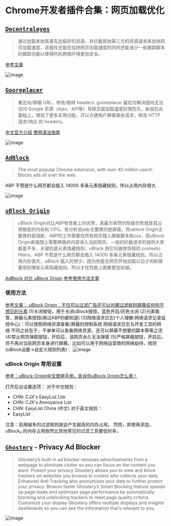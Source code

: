 # Chrome开发者插件合集：网页加载优化

## [`Decentraleyes`](https://chrome.google.com/webstore/detail/decentraleyes/ldpochfccmkkmhdbclfhpagapcfdljkj)

> 通过加载本地其事先加载好的资源，并拦截其他第三方的资源请求来加快网页加载速度，该插件还能在加快网页加载速度的同时还能减少一些跟踪脚本的跟踪功能以使得你的网络环境更加安全。

[参考文章](http://chromecj.com/productivity/2017-12/854.html)

![image](https://user-images.githubusercontent.com/14041622/39408585-3f3649c8-4c0b-11e8-9043-4f4834de86a3.png)


## [`Gooreplacer`](https://chrome.google.com/webstore/detail/gooreplacer/jnlkjeecojckkigmchmfoigphmgkgbip)

> 重定向/屏蔽 URL，修改/删除 headers. gooreplacer 最初为解决国内无法访问 Google 资源（Ajax、API等）导致页面加载速度巨慢而生，新版在此基础上，增加了更多实用功能，可以方便用户屏蔽某些请求，修改 HTTP 请求/响应 的 headers。

[中文官方介绍](https://github.com/jiacai2050/gooreplacer)
[使用语法指南](https://github.com/jiacai2050/gooreplacer/blob/master/doc/guides.md)

![image](https://user-images.githubusercontent.com/14041622/39408814-bce94480-4c0e-11e8-81f9-df25d0415ec7.png)

## [`AdBlock`](https://chrome.google.com/webstore/detail/adblock/gighmmpiobklfepjocnamgkkbiglidom)
> The most popular Chrome extension, with over 40 million users! Blocks ads all over the web.

ABP 不管是什么网页都会插入 14000 多条元素隐藏规则，所以占用内存很大.

![image](https://user-images.githubusercontent.com/14041622/39409037-601b1446-4c12-11e8-8dc2-21b84232a3fa.png)


## [`uBlock Origin`](https://chrome.google.com/webstore/detail/ublock-origin/cjpalhdlnbpafiamejdnhcphjbkeiagm)

> uBlock Origin对比ABP有性能上的优势，其最为突然的性能优势就是其占用极低的内存和 CPU。有分析说adp主要靠的是屏蔽，而ublock Origin主要靠的是阻断，ABP的工作需要在所有网页插入屏蔽脚本和css，而uBlock Origin直接阻止需要屏蔽的内容进入当前网页。一般的拦截请求的规则大家都差不多，关键的是元素隐藏规则，uBlock 把它叫做修饰规则 cosmetic filters，ABP 不管是什么网页都会插入 14000 多条元素隐藏规则，所以占用内存很大，uBlock 插入的很少，因为他是在网页开始加载以后才判断需要用到哪些元素隐藏规则。所以才在性能上面要更加优越。

[AdBlock 对比 uBlock Origin](https://zhuanlan.zhihu.com/p/23188485)
[参考使用方法文章](https://www.jianshu.com/p/22a73602c2ed)

### 使用方法
[参考文章： uBlock Origin：不仅可以过滤广告还可以创建过滤规则屏蔽任何你不想见的元素](http://chromecj.com/productivity/2017-06/770.html)
(1)关闭按钮，用于关闭uBlock按钮，蓝色开启/灰色关闭 
(2)元素吸管，屏蔽元素按钮(用过ABP的都知道) 
(3)网络请求日志(个人理解:网络请求记录监控中心)：可以按照网络资源查看/屏蔽的控制系统 
网络请求日志与开发工具的网络 不同之处在于，不单单可以查看网络资源，还可以屏蔽不想要的脚本等等之流 
(4)禁止网页弹窗按钮，开启后，该网页永久无法弹窗 
(5)严格屏蔽按钮，开启后，将不再对当前网页本身进行屏蔽，比如可以用于网络运营商的网络劫持，规则(uBlock设置->自定义规则列表)：
![image](https://user-images.githubusercontent.com/14041622/39868204-1cfd364a-548b-11e8-9cb6-a4c5e422a607.png)


### uBlock Origin 常用设置
[参考：uBlock Origin中文使用手册，告诉你uBlock Origin怎么用！](https://blog.csdn.net/jamie0515/article/details/76522036)

打开后台设置选项：
对于中文规则：
- CHN: CJX's EasyList Lite​
- CHN: CJX's Annoyance List​​
- CHN: EasyList China (中文)​
对于英文规则：
- EasyList​

注意：启用越多的过滤规则就会产生越高的内存占用。 然而，即使再添加，uBlock₀ 的内存占用依然比其他常见的过滤工具要低的多。

## [`Ghostery`](https://chrome.google.com/webstore/detail/ghostery-%E2%80%93-privacy-ad-blo/mlomiejdfkolichcflejclcbmpeaniij) - Privacy Ad Blocker

> Ghostery’s built-in ad blocker removes advertisements from a webpage to eliminate clutter so you can focus on the content you want.
Protect your privacy
Ghostery allows you to view and block trackers on websites you browse to control who collects your data. Enhanced Anti Tracking also anonymizes your data to further protect your privacy.
Browse faster
Ghostery’s Smart Blocking feature speeds up page loads and optimizes page performance by automatically blocking and unblocking trackers to meet page quality criteria.
Customize your display
Ghostery offers multiple displays and insights dashboards so you can see the information that’s relevant to you.

![image](https://user-images.githubusercontent.com/14041622/39408766-dd438cbe-4c0d-11e8-8f36-1ef6957bc9a6.png)


